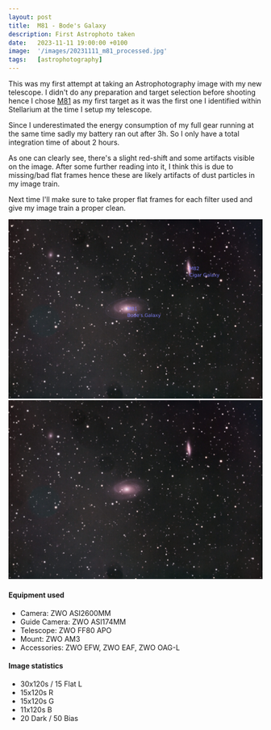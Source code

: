 ```yaml
---
layout: post
title:  M81 - Bode's Galaxy
description: First Astrophoto taken
date:   2023-11-11 19:00:00 +0100
image:  '/images/20231111_m81_processed.jpg'
tags:   [astrophotography]
---
```


This was my first attempt at taking an Astrophotography image with my new telescope.
I didn't do any preparation and target selection before shooting hence I chose <a href="https://en.wikipedia.org/wiki/Messier_81" target="_blank">M81</a> as my first target as it was the first one I identified within Stellarium at the time I setup my telescope.

Since I underestimated the energy consumption of my full gear running at the same time sadly my battery ran out after 3h.
So I only have a total integration time of about 2 hours.

As one can clearly see, there's a slight red-shift and some artifacts visible on the image.
After some further reading into it, I think this is due to missing/bad flat frames hence these are likely artifacts of dust particles in my image train.

Next time I'll make sure to take proper flat frames for each filter used and give my image train a proper clean.

<div class="gallery-box">
  <div class="gallery">
    <img src="/images/20231111_m81_annotated.jpg">
    <img src="/images/20231111_m81_processed.jpg">
  </div>
</div>

#### Equipment used

* Camera: ZWO ASI2600MM
* Guide Camera: ZWO ASI174MM
* Telescope: ZWO FF80 APO
* Mount: ZWO AM3
* Accessories: ZWO EFW, ZWO EAF, ZWO OAG-L

#### Image statistics

* 30x120s / 15 Flat L
* 15x120s R
* 15x120s G
* 11x120s B
* 20 Dark / 50 Bias
